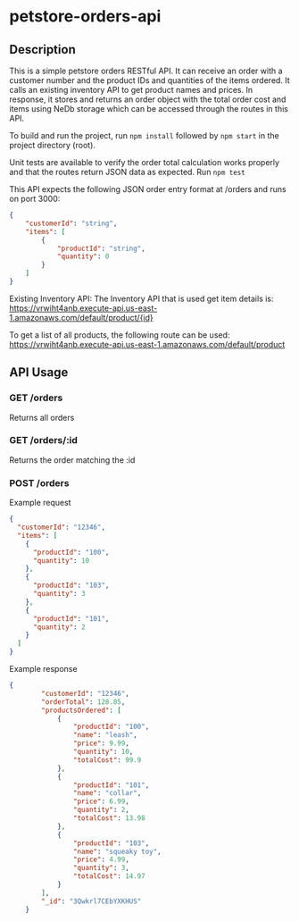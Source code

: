 # petstore-orders-api

## Description

This is a simple petstore orders RESTful API. It can receive an order with a customer number and the product IDs and quantities of the items ordered. It calls an existing inventory API to get product names and prices. In response, it stores and returns an order object with the total order cost and items using NeDb storage which can be accessed through the routes in this API.

To build and run the project, run `npm install` followed by `npm start` in the project directory (root).

Unit tests are available to verify the order total calculation works properly and that the routes return JSON data as expected.
Run `npm test`

This API expects the following JSON order entry format at /orders and runs on port 3000:

```json
{
    "customerId": "string",
    "items": [
        {
            "productId": "string",
            "quantity": 0
        }
    ]
}
```

Existing Inventory API:
The Inventory API that is used get item details is:
https://vrwiht4anb.execute-api.us-east-1.amazonaws.com/default/product/{id}

To get a list of all products, the following route can be used:
https://vrwiht4anb.execute-api.us-east-1.amazonaws.com/default/product

## API Usage

### GET /orders
Returns all orders

### GET /orders/:id
Returns the order matching the :id

### POST /orders

Example request

```json
{
  "customerId": "12346",
  "items": [
    {
      "productId": "100",
      "quantity": 10
    },
    {
      "productId": "103",
      "quantity": 3
    },
    {
      "productId": "101",
      "quantity": 2
    }
  ]
}
```

Example response

```json
{
        "customerId": "12346",
        "orderTotal": 128.85,
        "productsOrdered": [
            {
                "productId": "100",
                "name": "leash",
                "price": 9.99,
                "quantity": 10,
                "totalCost": 99.9
            },
            {
                "productId": "101",
                "name": "collar",
                "price": 6.99,
                "quantity": 2,
                "totalCost": 13.98
            },
            {
                "productId": "103",
                "name": "squeaky toy",
                "price": 4.99,
                "quantity": 3,
                "totalCost": 14.97
            }
        ],
        "_id": "3Qwkrl7CEbYXKHUS"
    }
```
